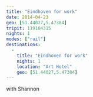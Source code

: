 ```yaml
---
title: "Eindhoven for work"
date: 2014-04-23
geo: [51.44027,5.47384]
tripit: 119184315
nights: 1
modes: ["rail"]
destinations:
  -
    title: "Eindhoven for work"
    nights: 1
    location: "Art Hotel"
    geo: [51.44027,5.47384]
---
```


with Shannon

